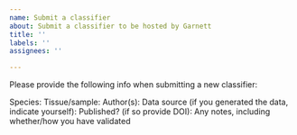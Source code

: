 ```yaml
---
name: Submit a classifier
about: Submit a classifier to be hosted by Garnett
title: ''
labels: ''
assignees: ''

---
```


Please provide the following info when submitting a new classifier:

Species:
Tissue/sample:
Author(s):
Data source (if you generated the data, indicate yourself):
Published? (if so provide DOI):
Any notes, including whether/how you have validated
